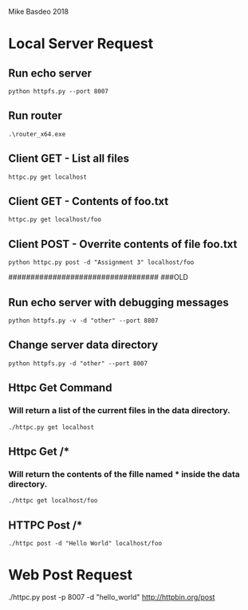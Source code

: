 Mike Basdeo 2018

# Local Server Request

## Run echo server
`python httpfs.py --port 8007`

## Run router
`.\router_x64.exe`

## Client GET - List all files
`httpc.py get localhost`

## Client GET - Contents of foo.txt
`httpc.py get localhost/foo`

## Client POST -  Overrite contents of file foo.txt
`python httpc.py post -d "Assignment 3" localhost/foo`


##################################
###OLD


## Run echo server with debugging messages
`python httpfs.py -v -d "other" --port 8807`

## Change server data directory
`python httpfs.py -d "other" --port 8007`

## Httpc Get Command 
### Will return a list of the current files in the data directory.
`./httpc.py get localhost`

## Httpc Get /*
### Will return the contents of the fille named * inside the data directory.
`./httpc get localhost/foo`
 
## HTTPC Post /*
`./httpc post -d "Hello World" localhost/foo`






# Web Post Request
./httpc.py post -p 8007 -d "hello_world" http://httpbin.org/post
